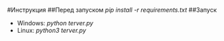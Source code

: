 #Инструкция
##Перед запуском
 _pip install -r requirements.txt_
##Запуск
* Windows: _python terver.py_
* Linux: _python3 terver.py_
